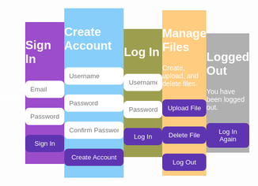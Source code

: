 #LOGIN FORM

<html lang="en">
<head>
  <meta charset="UTF-8">
  <meta name="viewport" content="width=device-width, initial-scale=1.0">
  <title>Multi-Step Process</title>
  <style>
    body {
      margin: 0;
      padding: 0;
      font-family: Arial, sans-serif;
      height: 100vh;
      display: flex;
      justify-content: center;
      align-items: center;
      color: white;
    }

    .container {
      padding: 20px;
      border-radius: 15px;
      box-shadow: 0 4px 15px rgba(0, 0, 0, 0.2);
      width: 300px;
      text-align: center;
      display: none;
    }

    .signin-container {
      background: #9b4dca; /* Purple */
    }

    .create-account-container {
      background: #87cefa; /* Sky Blue */
    }

    .login-container {
      background: #9e9e4f; /* Yellow-Green */
    }

    .folder-container {
      background: #ffcc80; /* Light Orange */
    }

    .logout-container {
      background: #b0b0b0; /* Ash Gray */
    }

    h1 {
      margin-bottom: 20px;
      font-size: 24px;
    }

    input, button {
      width: 100%;
      padding: 10px;
      margin: 10px 0;
      border: none;
      border-radius: 8px;
      outline: none;
    }

    button {
      background: #5e35b1;
      color: white;
      cursor: pointer;
      transition: background 0.3s;
    }

    button:hover {
      background: #4527a0;
    }

    .hidden {
      display: none;
    }
  </style>
  <script>
    // Helper function to show the correct container
    function showContainer(containerId) {
      const containers = document.querySelectorAll('.container');
      containers.forEach(container => container.classList.add('hidden'));
      document.getElementById(containerId).classList.remove('hidden');
    }

    // Step 1: Show Create Account after Sign In
    function handleSignIn(event) {
      event.preventDefault(); // Prevent form submission
      console.log("Sign In Submitted");
      showContainer('create-account-container');
    }

    // Step 2: Show Login after Account Creation
    function handleCreateAccount(event) {
      event.preventDefault();
      console.log("Create Account Submitted");
      showContainer('login-container');
    }

    // Step 3: Show Folder Management after Login
    function handleLogin(event) {
      event.preventDefault();
      console.log("Login Submitted");
      showContainer('folder-container');
    }

    // Step 4: Show Logout after Folder Management
    function handleFileUpload(event) {
      event.preventDefault();
      console.log("File Upload Clicked");
      showContainer('logout-container');
    }

    // Step 5: Log out and show Sign In again
    function handleLogout(event) {
      event.preventDefault();
      console.log("Logged out");
      showContainer('signin-container');
    }

    // Set the initial container (Sign In)
    document.addEventListener('DOMContentLoaded', () => {
      console.log("Page Loaded");
      showContainer('signin-container');
    });
  </script>
</head>
<body>

  <!-- Sign-In Page -->
  <div id="signin-container" class="container signin-container">
    <h1>Sign In</h1>
    <form onsubmit="handleSignIn(event)">
      <input type="email" placeholder="Email" required>
      <input type="password" placeholder="Password" required>
      <button type="submit">Sign In</button>
    </form>
  </div>

  <!-- Create Account Page -->
  <div id="create-account-container" class="container create-account-container">
    <h1>Create Account</h1>
    <form onsubmit="handleCreateAccount(event)">
      <input type="text" placeholder="Username" required>
      <input type="password" placeholder="Password" required>
      <input type="password" placeholder="Confirm Password" required>
      <button type="submit">Create Account</button>
    </form>
  </div>

  <!-- Login Page -->
  <div id="login-container" class="container login-container">
    <h1>Log In</h1>
    <form onsubmit="handleLogin(event)">
      <input type="text" placeholder="Username" required>
      <input type="password" placeholder="Password" required>
      <button type="submit">Log In</button>
    </form>
  </div>

  <!-- Folder Management Page -->
  <div id="folder-container" class="container folder-container">
    <h1>Manage Files</h1>
    <p>Create, upload, and delete files.</p>
    <button onclick="handleFileUpload(event)">Upload File</button>
    <button>Delete File</button>
    <button onclick="handleLogout(event)">Log Out</button>
  </div>

  <!-- Logout Page -->
  <div id="logout-container" class="container logout-container">
    <h1>Logged Out</h1>
    <p>You have been logged out.</p>
    <button onclick="handleLogout(event)">Log In Again</button>
  </div>

</body>
</html>
